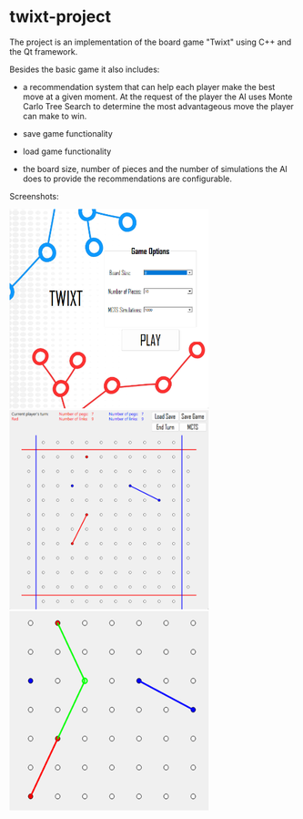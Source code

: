 # twixt-project

The project is an implementation of the board game "Twixt" using C++ and the Qt framework.

Besides the basic game it also includes:

- a recommendation system that can help each player make the best move at a given moment. At the request of the player the AI uses Monte Carlo Tree Search to determine the most advantageous move the player can make to win.

- save game functionality

- load game functionality

- the board size, number of pieces and the number of simulations the AI does to provide the recommendations are configurable.

Screenshots:

<img src = "twixt-project/Screenshots/Menu.png" alt = "menu ss" title = "Menu" width = "350" height = "350">



<img src = "twixt-project/Screenshots/GameWindow.png" alt = "game window ss" title = "Game Window" width = "350" height = "350">



<img src = "twixt-project/Screenshots/Rec.png" alt = "rec ss" title = "Recommendation" width = "350" height = "350">

